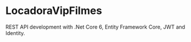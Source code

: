 # LocadoraVipFilmes
REST API development with .Net Core 6, Entity Framework Core, JWT and Identity.
